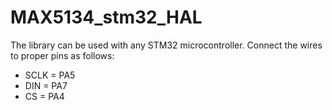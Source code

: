 # MAX5134_stm32_HAL

The library can be used with any STM32 microcontroller. Connect the wires to proper pins as follows:

* SCLK = PA5
* DIN  = PA7
* CS   = PA4
